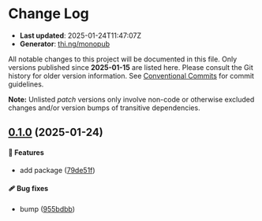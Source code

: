 # Change Log

- **Last updated**: 2025-01-24T11:47:07Z
- **Generator**: [thi.ng/monopub](https://thi.ng/monopub)

All notable changes to this project will be documented in this file.
Only versions published since **2025-01-15** are listed here.
Please consult the Git history for older version information.
See [Conventional Commits](https://conventionalcommits.org/) for commit guidelines.

**Note:** Unlisted _patch_ versions only involve non-code or otherwise excluded changes
and/or version bumps of transitive dependencies.

## [0.1.0](https://github.com/jackdbd/rapido/tree/@jackdbd/semantic-release-config@0.1.0) (2025-01-24)

#### 🚀 Features

- add package ([79de51f](https://github.com/jackdbd/rapido/commit/79de51f))

#### 🩹 Bug fixes

- bump ([955bdbb](https://github.com/jackdbd/rapido/commit/955bdbb))
